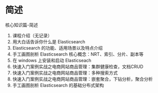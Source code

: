 # 简述

核心知识篇-简述

1. 课程介绍（无记录）
2. 用大白话告诉你什么是 Elasticsearch
3. Elasticsearch 的功能、适用场景以及特点介绍
4. 手工画图剖析 Elasticsearch 核心概念：NRT、索引、分片、副本等
5. 在 windows 上安装和启动 Elasticseach
6. 快速入门案例实战之电商网站商品管理：集群健康检查，文档CRUD
7. 快速入门案例实战之电商网站商品管理：多种搜索方式
8. 快速入门案例实战之电商网站商品管理：嵌套聚合，下钻分析，聚合分析
9. 手工画图剖析 Elasticsearch 的基础分布式架构
